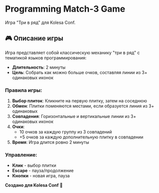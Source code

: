 # Programming Match-3 Game

Игра "Три в ряд" для Kolesa Conf.

## 🎮 Описание игры

Игра представляет собой классическую механику "три в ряд" с тематикой языков программирования:
- **Длительность**: 2 минуты
- **Цель**: Собрать как можно больше очков, составляя линии из 3+ одинаковых иконок


### Правила игры:
1. **Выбор плиток**: Кликните на первую плитку, затем на соседнюю
2. **Обмен**: Плитки поменяются местами, если образуется линия из 3+ одинаковых
3. **Совпадения**: Горизонтальные и вертикальные линии из 3+ одинаковых иконок
4. **Очки**: 
   - 10 очков за каждую группу из 3 совпадений
   - +5 очков за каждую дополнительную плитку в совпадении
5. **Время**: Игра длится ровно 2 минуты

### Управление:
- **Клик** - выбор плитки
- **Escape** - пауза/продолжение
- **Кнопки** - новая игра, пауза


**Создано для Kolesa Conf** 🚀 

